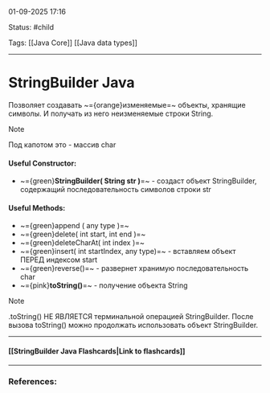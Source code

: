 
01-09-2025 17:16

Status: #child

Tags: [[Java Core]] [[Java data types]]

---
# StringBuilder Java

Позволяет создавать ~={orange}изменяемые=~ объекты, хранящие символы. И получать из него неизменяемые строки String.

> [!note]
> Под капотом это - массив char

#### Useful Constructor:
- ~={green}**StringBuilder( String str )**=~ - создаст объект StringBuilder, содержащий последовательность символов строки str

#### Useful Methods:
- ~={green}append ( any type )=~
- ~={green}delete( int start, int end )=~
- ~={green}deleteCharAt( int index )=~
- ~={green}insert( int startIndex, any type)=~ - вставляем объект ПЕРЕД индексом start
- ~={green}reverse()=~ - развернет хранимую последовательность char
- ~={pink}**toString()**=~ - получение объекта String

> [!note]
> .toString() НЕ ЯВЛЯЕТСЯ терминальной операцией StringBuilder. После вызова toString() можно продолжать использовать объект StringBuilder.


----
#### [[StringBuilder Java Flashcards|Link to flashcards]]



---
### References:

